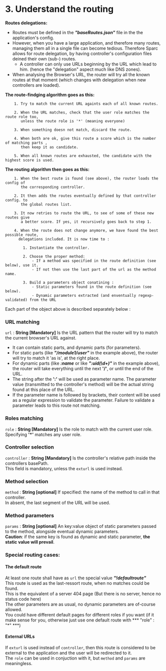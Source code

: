 # 3.  Understand the routing

**Routes delegations:**

- Routes must be defined in the ***"baseRoutes.json"*** file in the the application's config.
- However, when you have a large application, and therefore many routes, managing them all in a single file can become tedious. Therefore Sparc allows for route delegation, by having controller's configuration files deined their own (sub-) routes.
    - A controller can only use URLs beginning by the URL which lead to him. (hence the "delegation" aspect much like DNS zones).  
- When analysing the Browser's URL, the router will try all the known routes at that moment (which changes with delegation when new controllers are loaded).  


**The route-findging algorithm goes as this:**
```
    1. Try to match the current URL againts each of all known routes.

    2. When the URL matches, check that the user role matches the route role too,  
       unless the route role is '*' (meaning everyone)

    3. When something doesn not match, discard the route.

    4. When both are ok, give this route a score which is the number of matching parts ,
       then keep it as candidate.

    5. When all known routes are exhausted, the candidate with the highest score is used.
```
**The routing algorithm then goes as this:**
```
    1. When the best route is found (see above), the router loads the config of 
       the corresponding controller.

    2. It then adds the routes eventually defined by that controller config. to
       the global routes list.

    3. It now retries to route the URL, to see of some of these new routes give 
       a better score. If yes, it recursively goes back to step 1.

    4. When the route does not change anymore, we have found the best possible route, 
      delegations included. It is now time to :

        1. Instantiate the controller.

        2. Choose the proper method:
            - If a method was specified in the route definition (see below), use it.
            - If not then use the last part of the url as the method name.

        3. Build a parameters object conatining :
            - Static parameters found in the route definition (see below).
            - Dynamic parameters extracted (and enventually regexp-validated) from the URL
```




Each part of the object above is described separately below :

### URL matching
`url` : **String [Mandatory]** Is the URL pattern that the router will try to match the current browser's URL against.  

- It can contain static parts, and dynamic parts (for parameters).
- For static parts (like ***"/module1/user"*** in the example above), the router will try to match it 'as is', at the right place.  
- For dynamic parts (like ***:name*** or like ***":uid(\\d+)"*** in the example above), the router will take everything until the next **'/'**, or until the end of the URL.
- The string after the **':'** will be used as parameter name.  The parameter value (transmitted to the controller's method) will be the actual string found at this place of the URL.
- If the parameter name is followed by brackets, their content will be used as a regular expression to validate the parameter. Failure to validate a parameter leads to this route not matching.

### Roles matching
`role` : **String [Mandatory]** Is the role to match with the current user role. Specifying **'*'** matches any user role.

### Controller selection
`controller` : **String [Mandatory]**  Is the controller's relative path inside the controllers basePath.  
This field is mandatory, unless the `exturl` is used instead.

### Method selection
`method` : **String [optional]** If specified: the name of the method to call in that controller.  
In absent, the last segment of the URL will be used.

### Method parameters
`params` : **String [optional]** An key:value object of static parameters passed to the method, alongside eventual dynamic parameters.  
**Caution**: if the same key is found as dynamic and static parameter, **the static value will prevail**.

### Special routing cases:

#### The default route
At least one route shall have as `url` the special value ***"!defaultroute"***  
This route is used as the last-ressort route, when no matches could be found.  
This is the equivalent of a server 404 page (But there is no server, hence no status code here)  
The other parameters are as usual, no dynamic parameters are of-course allowed.  
You could have different default pages for different roles if you want (if it make sense for you, otherwise just use one default route with *** "role" : "\*" ***)



#### External URLs
If `exturl` is used instead of `controller`, then this route is considered to be external to the application and the user will be redirected to it.  
The `role` can be used in conjuction with it, but `method` and `params` are meaningless.